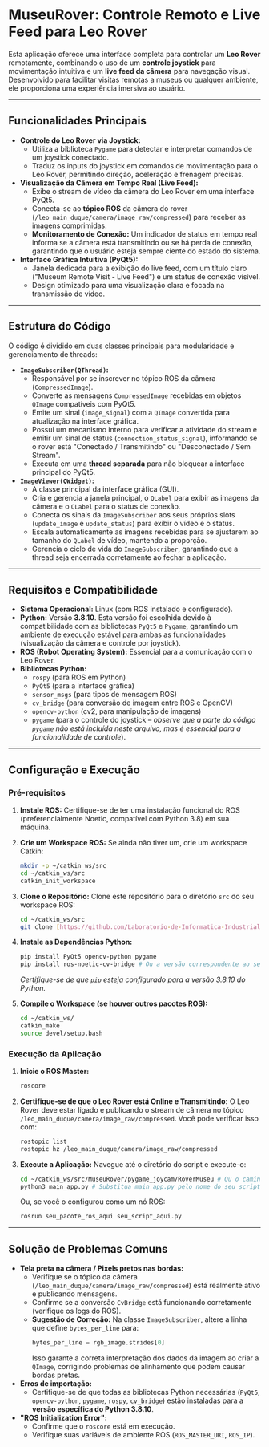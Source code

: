 # MuseuRover: Controle Remoto e Live Feed para Leo Rover

Esta aplicação oferece uma interface completa para controlar um **Leo Rover** remotamente, combinando o uso de um **controle joystick** para movimentação intuitiva e um **live feed da câmera** para navegação visual. Desenvolvido para facilitar visitas remotas a museus ou qualquer ambiente, ele proporciona uma experiência imersiva ao usuário.

---

## Funcionalidades Principais

* **Controle do Leo Rover via Joystick:**
    * Utiliza a biblioteca `Pygame` para detectar e interpretar comandos de um joystick conectado.
    * Traduz os inputs do joystick em comandos de movimentação para o Leo Rover, permitindo direção, aceleração e frenagem precisas.
* **Visualização da Câmera em Tempo Real (Live Feed):**
    * Exibe o stream de vídeo da câmera do Leo Rover em uma interface PyQt5.
    * Conecta-se ao **tópico ROS** da câmera do rover (`/leo_main_duque/camera/image_raw/compressed`) para receber as imagens comprimidas.
    * **Monitoramento de Conexão:** Um indicador de status em tempo real informa se a câmera está transmitindo ou se há perda de conexão, garantindo que o usuário esteja sempre ciente do estado do sistema.
* **Interface Gráfica Intuitiva (PyQt5):**
    * Janela dedicada para a exibição do live feed, com um título claro ("Museum Remote Visit - Live Feed") e um status de conexão visível.
    * Design otimizado para uma visualização clara e focada na transmissão de vídeo.

---

## Estrutura do Código

O código é dividido em duas classes principais para modularidade e gerenciamento de threads:

* **`ImageSubscriber(QThread)`:**
    * Responsável por se inscrever no tópico ROS da câmera (`CompressedImage`).
    * Converte as mensagens `CompressedImage` recebidas em objetos `QImage` compatíveis com PyQt5.
    * Emite um sinal (`image_signal`) com a `QImage` convertida para atualização na interface gráfica.
    * Possui um mecanismo interno para verificar a atividade do stream e emitir um sinal de status (`connection_status_signal`), informando se o rover está "Conectado / Transmitindo" ou "Desconectado / Sem Stream".
    * Executa em uma **thread separada** para não bloquear a interface principal do PyQt5.
* **`ImageViewer(QWidget)`:**
    * A classe principal da interface gráfica (GUI).
    * Cria e gerencia a janela principal, o `QLabel` para exibir as imagens da câmera e o `QLabel` para o status de conexão.
    * Conecta os sinais da `ImageSubscriber` aos seus próprios slots (`update_image` e `update_status`) para exibir o vídeo e o status.
    * Escala automaticamente as imagens recebidas para se ajustarem ao tamanho do `QLabel` de vídeo, mantendo a proporção.
    * Gerencia o ciclo de vida do `ImageSubscriber`, garantindo que a thread seja encerrada corretamente ao fechar a aplicação.

---

## Requisitos e Compatibilidade

* **Sistema Operacional:** Linux (com ROS instalado e configurado).
* **Python:** Versão **3.8.10**. Esta versão foi escolhida devido à compatibilidade com as bibliotecas `PyQt5` e `Pygame`, garantindo um ambiente de execução estável para ambas as funcionalidades (visualização da câmera e controle por joystick).
* **ROS (Robot Operating System):** Essencial para a comunicação com o Leo Rover.
* **Bibliotecas Python:**
    * `rospy` (para ROS em Python)
    * `PyQt5` (para a interface gráfica)
    * `sensor_msgs` (para tipos de mensagem ROS)
    * `cv_bridge` (para conversão de imagem entre ROS e OpenCV)
    * `opencv-python` (cv2, para manipulação de imagens)
    * `pygame` (para o controle do joystick – *observe que a parte do código `pygame` não está incluída neste arquivo, mas é essencial para a funcionalidade de controle*).

---

## Configuração e Execução

### Pré-requisitos

1.  **Instale ROS:** Certifique-se de ter uma instalação funcional do ROS (preferencialmente Noetic, compatível com Python 3.8) em sua máquina.
2.  **Crie um Workspace ROS:** Se ainda não tiver um, crie um workspace Catkin:
    ```bash
    mkdir -p ~/catkin_ws/src
    cd ~/catkin_ws/src
    catkin_init_workspace
    ```
3.  **Clone o Repositório:** Clone este repositório para o diretório `src` do seu workspace ROS:
    ```bash
    cd ~/catkin_ws/src
    git clone [https://github.com/Laboratorio-de-Informatica-Industrial/MuseuRover.git](https://github.com/Laboratorio-de-Informatica-Industrial/MuseuRover.git)
    ```
4.  **Instale as Dependências Python:**
    ```bash
    pip install PyQt5 opencv-python pygame
    pip install ros-noetic-cv-bridge # Ou a versão correspondente ao seu ROS
    ```
    *Certifique-se de que `pip` esteja configurado para a versão 3.8.10 do Python.*

5.  **Compile o Workspace (se houver outros pacotes ROS):**
    ```bash
    cd ~/catkin_ws/
    catkin_make
    source devel/setup.bash
    ```

### Execução da Aplicação

1.  **Inicie o ROS Master:**
    ```bash
    roscore
    ```
2.  **Certifique-se de que o Leo Rover está Online e Transmitindo:**
    O Leo Rover deve estar ligado e publicando o stream de câmera no tópico `/leo_main_duque/camera/image_raw/compressed`. Você pode verificar isso com:
    ```bash
    rostopic list
    rostopic hz /leo_main_duque/camera/image_raw/compressed
    ```
3.  **Execute a Aplicação:**
    Navegue até o diretório do script e execute-o:
    ```bash
    cd ~/catkin_ws/src/MuseuRover/pygame_joycam/RoverMuseu # Ou o caminho correto para onde seu script está
    python3 main_app.py # Substitua main_app.py pelo nome do seu script principal
    ```
    Ou, se você o configurou como um nó ROS:
    ```bash
    rosrun seu_pacote_ros_aqui seu_script_aqui.py
    ```

---

## Solução de Problemas Comuns

* **Tela preta na câmera / Pixels pretos nas bordas:**
    * Verifique se o tópico da câmera (`/leo_main_duque/camera/image_raw/compressed`) está realmente ativo e publicando mensagens.
    * Confirme se a conversão `CvBridge` está funcionando corretamente (verifique os logs do ROS).
    * **Sugestão de Correção:** Na classe `ImageSubscriber`, altere a linha que define `bytes_per_line` para:
        ```python
        bytes_per_line = rgb_image.strides[0]
        ```
        Isso garante a correta interpretação dos dados da imagem ao criar a `QImage`, corrigindo problemas de alinhamento que podem causar bordas pretas.
* **Erros de importação:**
    * Certifique-se de que todas as bibliotecas Python necessárias (`PyQt5`, `opencv-python`, `pygame`, `rospy`, `cv_bridge`) estão instaladas para a **versão específica do Python 3.8.10**.
* **"ROS Initialization Error":**
    * Confirme que o `roscore` está em execução.
    * Verifique suas variáveis de ambiente ROS (`ROS_MASTER_URI`, `ROS_IP`).

